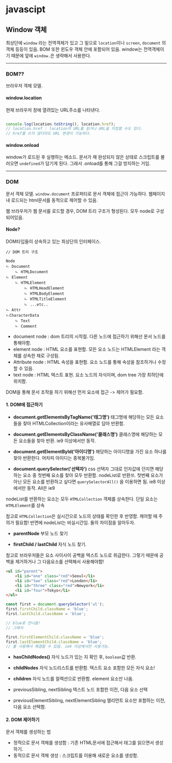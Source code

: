 ﻿# javascipt

## Window 객체

최상단에 `window` 라는 전역객체가 있고 그 밑으로 `location`이나 `screen`, `document` 의 객체 등등이 있음. BOM 또한 윈도우 객체 안에 포함되어 있음. window는 전역객체이기 때문에 앞에 `window.`은 생략해서 사용한다.

-----------------------------------------------

### BOM?? 
브라우저 객체 모델.

#### window.location
현재 브라우저 창에 열려있는 URL주소를 나타낸다.

```js

console.log(location.toString(), location.href);
// location.href : location의 URL를 읽거나 URL을 지정할 수도 있다.
// href를 쓰지 않더라도 URL 변경이 가능하다.

```

#### window.onload

window가 로드된 후 실행하는 메소드. 문서가 채 완성되지 않은 상태로 스크립트를 불러오면 `undefined`가 담기게 된다. 그래서 .onload를 통해 그걸 방지하는 거임.

---------------------------------------------------------------------------



### DOM
문서 객체 모델. `window.document` 프로퍼티로 문서 객체에 접근이 가능하다. 웹페이지 내 로드되는 html문서를 동적으로 제어할 수 있음.

웹 브라우저가 웹 문서를 로드할 경우, DOM 트리 구조가 형성된다. 모두 node로 구성되어있음.

#### Node?

DOM타입들이 상속하고 있는 최상단의 인터페이스. 

```
// DOM 트리 구조

Node
ㄴ Document
	ㄴ HTMLDocument
ㄴ Element
	ㄴ HTMLElement
		ㄴ HTMLHeadElement
		ㄴ HTMLBodyElement
		ㄴ HTMLTitleElement
		ㄴ ...etc..
ㄴ Attr
ㄴCharacterData
	ㄴ Text
	ㄴ Comment
```
- document node : dom 트리의 시작점. 다른 노드에 접근하기 위해선 문서 노드를 통해야함.
- element node : HTML 요소를 표현함. 모든 요소 노드는 HTMLElement 라는 객체를 상속한 채로 구성됨.
- Attribute node : HTML 속성을 표현함. 요소 노드를 통해 속성을 참조하거나 수정할 수 있음.
- text node : HTML 텍스트 표현. 요소 노드의 자식이며, dom tree 가장 최하단에 위치함.

DOM을 통해 문서 조작을 하기 위해선 먼저 요소에 접근 -> 제어가 필요함.


#### 1. DOM에 접근하기

- **document.getElementsByTagName('태그명')**
태그명에 해당하는 모든 요소들을 찾아 HTMLCollection이라는 유사배열로 담아 반환함.

- **document.getElementsByClassName('클래스명')**
클래스명에 해당하는 모든 요소들을 찾아 반환. ie9 이상에서만 동작.

- **document.getElementById('아이디명')**
해당하는 아이디명을 가진 요소 하나를 찾아 반환한다. 어차피 아이디는 중복불가임.

- **document.querySelector('선택자')**
css 선택자 그대로 인자값에 던지면 해당하는 요소 중 첫번째 요소를 찾아 모두 반환함. nodeList로 반환쓰. 첫번째 요소가 아닌 모든 요소를 반환하고 싶다면 `querySelectorAll()` 을 이용하면 됨. ie8 이상에서만 동작. All은 ie9

nodeList를 반환하는 요소는 모두 `HTMLCollection` 객체를 상속한다. 단일 요소는 `HTMLElement`를 상속

참고로 `HTMLCollection`은 실시간으로 노드의 상태를 확인한 후 반영함. 제어할 때 주의가 필요함! 반면에 nodeList는 비실시간임. 둘의 차이점을 알아두자.

- **parentNode**
부모 노드 찾기

- **firstChild / lastChild**
자식 노드 찾기.

참고로 브라우저들은 요소 사이사이 공백을 텍스트 노드로 취급한다. 그렇기 때문에 공백을 제거하거나 그 다음요소를 선택해서 사용해야함!


```html
<ul id="parent">
    <li id="one" class="red">Seoul</li>
    <li id="two" class="red">London</li>
    <li id="three" class="red">Newyork</li>
    <li id="four">Tokyo</li>
</ul>
```
```js
const first = document.querySelector('ul');
first.firstChild.className = 'blue';
first.lastChild.className = 'blue';

// blue로 안나옴!
// 그래서 

first.firstElementChild.className = 'blue';
first.lastElementChild.className = 'blue';
// 를 사용해서 해결할 수 있음. ie9 이상에서만 사용가능.
```

- **hasChildNodes()**
자식 노드가 있는 지 확인 후, `boolean`값 반환.

- **childNodes**
자식 노드리스트를 반환함. 텍스트 요소 포함한 모든 자식 요소!

- **children**
자식 노드를 컬렉션으로 반환함. element 요소만 나옴.

- previousSibling, nextSibling
텍스트 노드 포함한 이전, 다음 요소 선택

- previousElementSibling, nextElementSibling
엘리먼트 요소만 포함하는 이전, 다음 요소 선택함.


#### 2. DOM 제어하기

문서 객체를 생성하는 법
- 정적으로 문서 객체를 생성함 :  기존 HTML문서에 접근해서 태그를 읽으면서 생성하기.
- 동적으로 문서 객체 생성 :  스크립트를 이용해 새로운 요소를 생성함.





